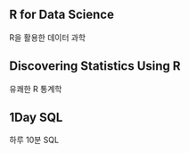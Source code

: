 ## R for Data Science
R을 활용한 데이터 과학

## Discovering Statistics Using R
유쾌한 R 통계학

## 1Day SQL
하루 10분 SQL
